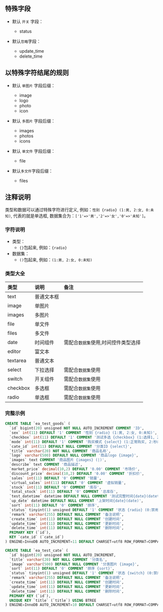## 特殊字段

- 默认 `开关` 字段：

  - status

- 默认`忽略`字段：

  - update_time
  - delete_time

## 以特殊字符结尾的规则

- 默认 `单图片` 字段后缀：

  - image
  - logo
  - photo
  - icon

- 默认 `多图片` 字段后缀：

  - images
  - photos
  - icons

- 默认 `单文件` 字段后缀：

  - file

- 默认`多文件`字段后缀：

  - files

## 注释说明

类型和数据可以通过特殊字符进行定义, 例如：`性别 {radio} (1:男, 2:女, 0:未知)`, 代表的就是单选框, 数据集合为：`['1'=>'男','2'=>'女','0'=>'未知']`。

### 字符说明

- 类型：
  - `{}`包起来, 例如：`{radio}`
- 数据集：
  - `()`包起来, 例如：`(1:男, 2:女, 0:未知)`

### 类型大全

| 类型     | 说明       | 备注                                |
| :------- | :--------- | :---------------------------------- |
| text     | 普通文本框 |                                     |
| image    | 单图片     |                                     |
| images   | 多图片     |                                     |
| file     | 单文件     |                                     |
| files    | 多文件     |                                     |
| date     | 时间组件   | 需配合`数据集`使用,时间控件类型选择 |
| editor   | 富文本     |                                     |
| textarea | 普通文本   |                                     |
| select   | 下拉选择   | 需配合`数据集`使用                  |
| switch   | 开关组件   | 需配合`数据集`使用                  |
| checkbox | 多选框     | 需配合`数据集`使用                  |
| radio    | 单选框     | 需配合`数据集`使用                  |

### 完整示例

```sql
CREATE TABLE `ea_test_goods` (
  `id` bigint(20) unsigned NOT NULL AUTO_INCREMENT COMMENT 'ID',
  `sex` int(11) DEFAULT '1' COMMENT '性别 {radio} (1:男, 2:女, 0:未知)',
  `checkbox` int(11) DEFAULT '1' COMMENT '测试多选 {checkbox} (1:选择1, 2:选择2, 3:选择3)',
  `mode` int(11) DEFAULT '1' COMMENT '购买模式 {select} (1:正常购买, 2:秒杀活动)',
  `cate_id` int(11) DEFAULT NULL COMMENT '分类ID {select}',
  `title` varchar(20) NOT NULL COMMENT '商品名称',
  `logo` varchar(500) DEFAULT NULL COMMENT '商品logo {image}',
  `images` text COMMENT '商品图片 {images} (|)',
  `describe` text COMMENT '商品描述',
  `market_price` decimal(10,2) DEFAULT '0.00' COMMENT '市场价',
  `discount_price` decimal(10,2) DEFAULT '0.00' COMMENT '折扣价',
  `sales` int(11) DEFAULT '0' COMMENT '销量',
  `virtual_sales` int(11) DEFAULT '0' COMMENT '虚拟销量',
  `stock` int(11) DEFAULT '0' COMMENT '库存',
  `total_stock` int(11) DEFAULT '0' COMMENT '总库存',
  `test_datetime` datetime DEFAULT NULL COMMENT '测试完整时间{date}(datetime)',
  `up_date` datetime DEFAULT NULL COMMENT '上架时间{date}(date)',
  `sort` int(11) DEFAULT '0' COMMENT '排序',
  `status` tinyint(1) unsigned DEFAULT '1' COMMENT '状态 {radio} (0:禁用,1:启用)',
  `remark` varchar(255) DEFAULT NULL COMMENT '备注说明',
  `create_time` int(11) DEFAULT NULL COMMENT '创建时间',
  `update_time` int(11) DEFAULT NULL COMMENT '更新时间',
  `delete_time` int(11) DEFAULT NULL COMMENT '删除时间',
  PRIMARY KEY (`id`),
  KEY `cate_id` (`cate_id`)
) ENGINE=InnoDB AUTO_INCREMENT=11 DEFAULT CHARSET=utf8 ROW_FORMAT=COMPACT COMMENT='商品列表';
```

```sql
CREATE TABLE `ea_test_cate` (
  `id` bigint(20) unsigned NOT NULL AUTO_INCREMENT,
  `title` varchar(20) NOT NULL COMMENT '分类名',
  `image` varchar(500) DEFAULT NULL COMMENT '分类图片 {image}',
  `sort` int(11) DEFAULT '0' COMMENT '排序 {sort}',
  `status` tinyint(1) unsigned DEFAULT '1' COMMENT '状态 {switch} (0:禁用,1:启用)',
  `remark` varchar(255) DEFAULT NULL COMMENT '备注说明',
  `create_time` int(11) DEFAULT NULL COMMENT '创建时间',
  `update_time` int(11) DEFAULT NULL COMMENT '更新时间',
  `delete_time` int(11) DEFAULT NULL COMMENT '删除时间',
  PRIMARY KEY (`id`),
  UNIQUE KEY `title` (`title`) USING BTREE
) ENGINE=InnoDB AUTO_INCREMENT=10 DEFAULT CHARSET=utf8 ROW_FORMAT=COMPACT COMMENT='商品分类';
```
